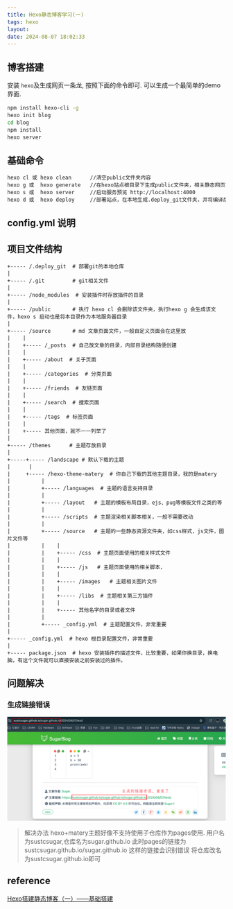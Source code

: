```yaml
---
title: Hexo静态博客学习(一)
tags: hexo
layout: 
date: 2024-08-07 18:02:33
---
```



## 博客搭建

安装 `hexo`及生成网页一条龙, 按照下面的命令即可.
可以生成一个最简单的demo界面.

```bash
npm install hexo-cli -g
hexo init blog
cd blog
npm install
hexo server
```

## 基础命令

```bash
hexo cl 或 hexo clean      //清空public文件夹内容
hexo g 或  hexo generate   //在hexo站点根目录下生成public文件夹，相关静态网页文件
hexo s 或  hexo server     //启动服务预览 http://localhost:4000
hexo d 或  hexo deploy     //部署站点，在本地生成.deploy_git文件夹，并将编译后的文件上传至 Git远程仓库，如github或自己搭建的远程服务器。
```

## config.yml 说明



## 项目文件结构

```log
+----- /.deploy_git  # 部署git的本地仓库
|
+----- /.git         # git相关文件
|
+----- /node_modules  # 安装插件时存放插件的目录
|
+----- /public       # 执行 hexo cl 会删除该文件夹，执行hexo g 会生成该文件，hexo s 启动也是将本目录作为本地服务器目录
|
+----- /source       # md 文章页面文件，一般自定义页面会在这里放
|    |
|    +----- /_posts  # 自己放文章的目录，内部目录结构随便创建
|    |
|    +----- /about  # 关于页面
|    |
|    +----- /categories  # 分类页面
|    |
|    +----- /friends  # 友链页面
|    |
|    +----- /search  # 搜索页面
|    |
|    +----- /tags  # 标签页面
|    |
|    +----- 其他页面，就不一一列举了
|
+----- /themes      # 主题存放目录
|
+-----+----- /landscape # 默认下载的主题
|      |
|     +----- /hexo-theme-matery  # 你自己下载的其他主题目录，我的是matery
|          |
|          +----- /languages  # 主题的语言支持目录
|          |
|          +----- /layout   # 主题的模板布局目录，ejs、pug等模板文件之类的等
|          |
|          +----- /scripts  # 主题渲染相关脚本相关，一般不需要改动
|          |
|          +----- /source   # 主题的一些静态资源文件夹，如css样式，js文件，图片文件等
|          |    |
|          |    +----- /css  # 主题页面使用的相关样式文件
|          |    |
|          |    +----- /js   # 主题页面使用的相关脚本，
|          |    |
|          |    +----- /images   # 主题相关图片文件
|          |    |
|          |    +----- /libs  # 主题相关第三方插件
|          |    |
|          |    +----- 其他名字的目录或者文件 
|          |
|          +----- _config.yml  # 主题配置文件，非常重要
|
+----- _config.yml  # hexo 根目录配置文件，非常重要
|
+----- package.json  # hexo 安装插件的描述文件，比较重要，如果你换目录，换电脑，有这个文件就可以直接安装之前安装过的插件。

```



## 问题解决
### 生成链接错误
![](https://raw.githubusercontent.com/sustcsugar/picgo/main/img/202408071823773.png)

> 解决办法
> hexo+matery主题好像不支持使用子仓库作为pages使用.
> 用户名为sustcsugar,仓库名为sugar.github.io
> 此时pages的链接为sustcsugar.github.io/sugar.github.io
> 这样的链接会识别错误
> 将仓库改名为sustcsugar.github.io即可


## reference
[Hexo搭建静态博客（一）——基础搭建](https://small-rose.github.io/posts/9f117b.html)
